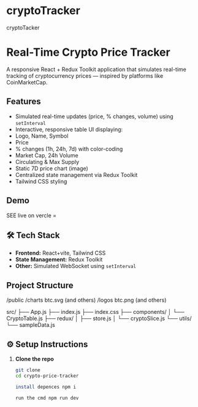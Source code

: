 # cryptoTracker
cryptoTacker 

#  Real-Time Crypto Price Tracker

A responsive React + Redux Toolkit application that simulates real-time tracking of cryptocurrency prices — inspired by platforms like CoinMarketCap.

##  Features

- Simulated real-time updates (price, % changes, volume) using `setInterval`
-  Interactive, responsive table UI displaying:
  - Logo, Name, Symbol
  - Price
  - % changes (1h, 24h, 7d) with color-coding
  - Market Cap, 24h Volume
  - Circulating & Max Supply
  - Static 7D price chart (image)
-  Centralized state management via Redux Toolkit
-  Tailwind CSS styling

##  Demo

SEE live on vercle = 

## 🛠️ Tech Stack

- **Frontend:** React+vite, Tailwind CSS
- **State Management:** Redux Toolkit
- **Other:** Simulated WebSocket using `setInterval`
 
##  Project Structure
  /public
  /charts
    btc.svg (and others)
  /logos
    btc.png (and others)

src/
├── App.js
├── index.js
├── index.css
├── components/
│   └── CryptoTable.js
├── redux/
│   ├── store.js
│   └── cryptoSlice.js
└── utils/
    └── sampleData.js


## ⚙️ Setup Instructions

1. **Clone the repo**
   ```bash
   git clone 
   cd crypto-price-tracker

   install depences npm i 

   run the cmd npm run dev 
